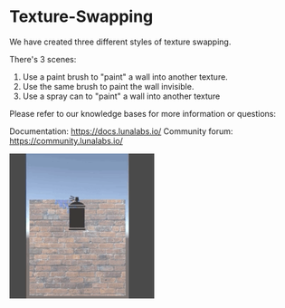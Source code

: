 # Texture-Swapping

We have created three different styles of texture swapping.

There's 3 scenes:

1. Use a paint brush to "paint" a wall into another texture.
2. Use the same brush to paint the wall invisible.
3. Use a spray can to "paint" a wall into another texture


Please refer to our knowledge bases for more information or questions:

Documentation: https://docs.lunalabs.io/
Community forum: https://community.lunalabs.io/

![](spraytexture.gif)